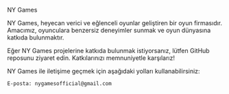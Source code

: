 NY Games

NY Games, heyecan verici ve eğlenceli oyunlar geliştiren bir oyun firmasıdır. Amacımız, oyunculara benzersiz deneyimler sunmak ve oyun dünyasına katkıda bulunmaktır.

Eğer NY Games projelerine katkıda bulunmak istiyorsanız, lütfen GitHub reposunu ziyaret edin. Katkılarınızı memnuniyetle karşılarız!

NY Games ile iletişime geçmek için aşağıdaki yolları kullanabilirsiniz:

    E-posta: nygamesofficial@gmail.com
    
